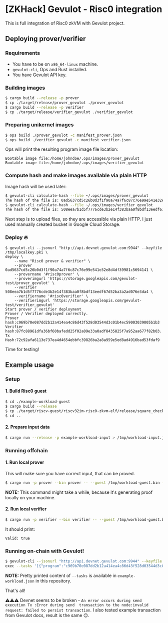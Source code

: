 # [ZKHack] Gevulot - Risc0 integration

This is full integration of Risc0 zkVM with Gevulot project.

## Deploying prover/verifier

### Requirements

- You have to be on `x86_64-linux` machine.
- `gevulot-cli`, Ops and Rust installed.
- You have Gevulot API key.

### Building images

```sh
$ cargo build --release -p prover
$ cp ./target/release/prover_gevulot ./prover_gevulot
$ cargo build --release -p verifier
$ cp ./target/release/verifier_gevulot ./verifier_gevulot
```

### Preparing unikernel images

```sh
$ ops build ./prover_gevulot -c manifest_prover.json
$ ops build ./verifier_gevulot -c manifest_verifier.json
```

Ops will print the resulting program image file location:

```
Bootable image file:/home/johndoe/.ops/images/prover_gevulot
Bootable image file:/home/johndoe/.ops/images/verifier_gevulot
```

### Compute hash and make images available via plain HTTP

Image hash will be used later:

```sh
$ gevulot-cli calculate-hash --file ~/.ops/images/prover_gevulot
The hash of the file is: 0ad5637cd5c26b0d3f1f90a74a7f6c87c76e99e541e32e8d4df39981c5694141
$ gevulot-cli calculate-hash --file ~/.ops/images/verifier_gevulot
The hash of the file is: 508eea7b1d5f7776cde3b2e14f383baa0f8bdf13eedf67d52ba3a2ad076e3da4
```

Next step is to upload files, so they are accessible via plain HTTP. I just used manually created bucket in Google Cloud Storage.

### Deploy 🔥

```
$ gevulot-cli --jsonurl "http://api.devnet.gevulot.com:9944" --keyfile /tmp/localkey.pki \
deploy \
    --name "Risc0 prover & verifier" \
    --prover 0ad5637cd5c26b0d3f1f90a74a7f6c87c76e99e541e32e8d4df39981c5694141 \
    --provername '#risc0prover' \
    --proverimgurl 'https://storage.googleapis.com/gevulot-test/prover_gevulot' \
    --verifier 508eea7b1d5f7776cde3b2e14f383baa0f8bdf13eedf67d52ba3a2ad076e3da4 \
    --verifiername '#risc0verifier' \
    --verifierimgurl 'https://storage.googleapis.com/gevulot-test/verifier_gevulot'
Start prover / verifier deployment
Prover / Verifier deployed correctly.
Prover hash:c969b70e087dd2b12a414ea4c86d43f528d03544d3c01b4ec59003039005b1b3
Verifier hash:87fc88961dfa36bf60bafedd25f02a09e33a0adf8435825f7a952aa677f82b03.
Tx Hash:72c92afa6113e737ea4d4654ebbfc39826ba2a8a959e5ed8ad4916bad53fdaf9
```

Time for testing!

## Example usage

### Setup

#### 1. Build Risc0 guest

```sh
$ cd ./example-workload-guest
$ cargo build --release
$ cp ./target/riscv-guest/riscv32im-risc0-zkvm-elf/release/square_check_guest /tmp/workload-guest.bin
$ cd ..
```

#### 2. Prepare input data

```sh
$ cargo run --release -p example-workload-input > /tmp/workload-input.json
```

### Running offchain

#### 1. Run local prover

This will make sure you have correct input, that can be proved.

```sh
$ cargo run -p prover --bin prover -- --guest /tmp/workload-guest.bin --input /tmp/workload-input.json --output /tmp/workload-receipt.bin
```

**NOTE:** This command might take a while, because it's generating proof locally on your machine.

#### 2. Run local verifier

```sh
$ cargo run -p verifier --bin verifier -- --guest /tmp/workload-guest.bin --receipt /tmp/workload-receipt.bin
```

It should print:

```
Valid: true
```

### Running on-chain with Gevulot!

```sh
$ gevulot-cli --jsonurl "http://api.devnet.gevulot.com:9944" --keyfile /tmp/localkey.pki \
exec --tasks '[{"program":"c969b70e087dd2b12a414ea4c86d43f528d03544d3c01b4ec59003039005b1b3","cmd_args":[{"name":"--guest","value":"/workspace/workload-guest.bin"},{"name":"--input","value":"/workspace/workload-input.json"},{"name":"--output","value":"/workspace/workload-receipt.bin"}],"inputs":[{"Input":{"local_path":"1e7d80754b7f9f8cf0bc5b423feb03baacd4e2a533333581f0ab713a75e52afb","vm_path":"/workspace/workload-guest.bin","file_url":"https://storage.googleapis.com/gevulot-test/workload-guest.bin"}},{"Input":{"local_path":"e51bf918d5d85b49283a096ccb25afb0d2089fec2701b5d9f79437b58cd39660","vm_path":"/workspace/workload-input.json","file_url":"https://storage.googleapis.com/gevulot-test/workload-input.json"}}]},{"program":"87fc88961dfa36bf60bafedd25f02a09e33a0adf8435825f7a952aa677f82b03","cmd_args":[{"name":"--guest","value":"/workspace/workload-guest.bin"},{"name":"--receipt","value":"/workspace/workload-receipt.bin"}],"inputs":[{"Input":{"local_path":"1e7d80754b7f9f8cf0bc5b423feb03baacd4e2a533333581f0ab713a75e52afb","vm_path":"/workspace/workload-guest.bin","file_url":"https://storage.googleapis.com/gevulot-test/workload-guest.bin"}},{"Output":{"source_program":"c969b70e087dd2b12a414ea4c86d43f528d03544d3c01b4ec59003039005b1b3","file_name":"/workspace/workload-receipt.bin"}}]}]'
```

**NOTE:** Pretty printed content of `--tasks` is available in `example-workload.json` in this repository.

That's all!

⚠️⚠️⚠️ Devnet seems to be broken - `An error occurs during send execution Tx :Error during send  transaction to the node:invalid request: failed to persist transaction`. I also tested example transaction from Gevulot docs, result is the same 😔.
